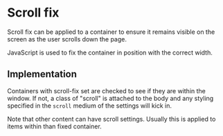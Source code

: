 # Scroll fix

Scroll fix can be applied to a container to ensure it remains visible on the screen as the user scrolls down the page.

JavaScript is used to fix the container in position with the correct width.

## Implementation

Containers with scroll-fix set are checked to see if they are within the window. If not, a class of "scroll" is attached to the body and any styling specified in the `scroll` medium of the settings will kick in.

Note that other content can have scroll settings. Usually this is applied to items within than fixed container.

